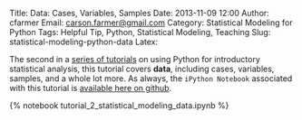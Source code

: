Title: Data: Cases, Variables, Samples
Date: 2013-11-09 12:00
Author: cfarmer
Email: carson.farmer@gmail.com
Category: Statistical Modeling for Python
Tags: Helpful Tip, Python, Statistical Modeling, Teaching
Slug: statistical-modeling-python-data
Latex:

The second in a [series of tutorials] on using Python for introductory 
statistical analysis, this tutorial covers **data**, including cases, variables, 
samples, and a whole lot more. As always, the `iPython Notebook` associated with
this tutorial is [available here on github][github].

{% notebook tutorial_2_statistical_modeling_data.ipynb %}

[series of tutorials]: http://www.carsonfarmer.com/category/statistical-modeling-for-python.html
[github]: https://github.com/cfarmer/stat-mod-fresh-approach-python
